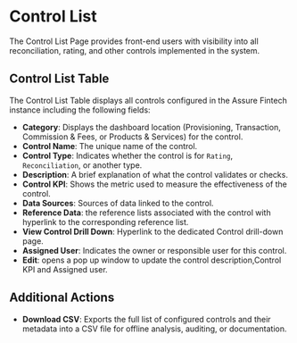# Control List
The Control List Page provides front-end users with visibility into all reconciliation, rating, and other controls implemented in the system. 

## Control List Table 
The Control List Table displays all controls configured in the Assure Fintech instance including the following fields:

- **Category**: Displays the dashboard location (Provisioning, Transaction, Commission & Fees, or Products & Services) for the control. 
- **Control Name**: The unique name of the control.
- **Control Type**: Indicates whether the control is for `Rating`, `Reconciliation`, or another type.
- **Description**: A brief explanation of what the control validates or checks.
- **Control KPI**: Shows the metric used to measure the effectiveness of the control.
- **Data Sources**: Sources of data linked to the control.
- **Reference Data**: the reference lists associated with the control with hyperlink to the corresponding reference list. 
- **View Control Drill Down**: Hyperlink to the dedicated Control drill-down page. 
- **Assigned User**: Indicates the owner or responsible user for this control.
- **Edit**: opens a pop up window to update the control description,Control KPI and Assigned user.

## Additional Actions

- **Download CSV**: Exports the full list of configured controls and their metadata into a CSV file for offline analysis, auditing, or documentation.
